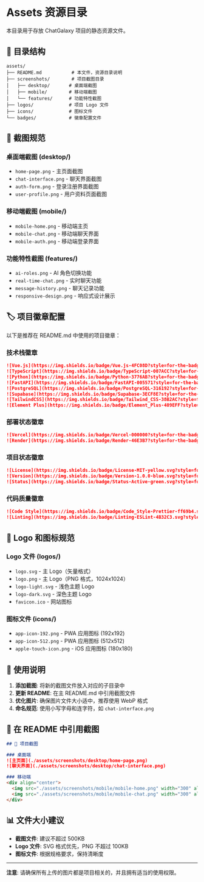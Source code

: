 # Assets 资源目录

本目录用于存放 ChatGalaxy 项目的静态资源文件。

## 📁 目录结构

```
assets/
├── README.md           # 本文件，资源目录说明
├── screenshots/        # 项目截图目录
│   ├── desktop/       # 桌面端截图
│   ├── mobile/        # 移动端截图
│   └── features/      # 功能特性截图
├── logos/             # 项目 Logo 文件
├── icons/             # 图标文件
└── badges/            # 徽章配置文件
```

## 📸 截图规范

### 桌面端截图 (desktop/)
- `home-page.png` - 主页面截图
- `chat-interface.png` - 聊天界面截图
- `auth-form.png` - 登录注册界面截图
- `user-profile.png` - 用户资料页面截图

### 移动端截图 (mobile/)
- `mobile-home.png` - 移动端主页
- `mobile-chat.png` - 移动端聊天界面
- `mobile-auth.png` - 移动端登录界面

### 功能特性截图 (features/)
- `ai-roles.png` - AI 角色切换功能
- `real-time-chat.png` - 实时聊天功能
- `message-history.png` - 聊天记录功能
- `responsive-design.png` - 响应式设计展示

## 🏷️ 项目徽章配置

以下是推荐在 README.md 中使用的项目徽章：

### 技术栈徽章
```markdown
![Vue.js](https://img.shields.io/badge/Vue.js-4FC08D?style=for-the-badge&logo=vue.js&logoColor=white)
![TypeScript](https://img.shields.io/badge/TypeScript-007ACC?style=for-the-badge&logo=typescript&logoColor=white)
![Python](https://img.shields.io/badge/Python-3776AB?style=for-the-badge&logo=python&logoColor=white)
![FastAPI](https://img.shields.io/badge/FastAPI-005571?style=for-the-badge&logo=fastapi)
![PostgreSQL](https://img.shields.io/badge/PostgreSQL-316192?style=for-the-badge&logo=postgresql&logoColor=white)
![Supabase](https://img.shields.io/badge/Supabase-3ECF8E?style=for-the-badge&logo=supabase&logoColor=white)
![TailwindCSS](https://img.shields.io/badge/Tailwind_CSS-38B2AC?style=for-the-badge&logo=tailwind-css&logoColor=white)
![Element Plus](https://img.shields.io/badge/Element_Plus-409EFF?style=for-the-badge&logo=element&logoColor=white)
```

### 部署状态徽章
```markdown
![Vercel](https://img.shields.io/badge/Vercel-000000?style=for-the-badge&logo=vercel&logoColor=white)
![Render](https://img.shields.io/badge/Render-46E3B7?style=for-the-badge&logo=render&logoColor=white)
```

### 项目状态徽章
```markdown
![License](https://img.shields.io/badge/License-MIT-yellow.svg?style=for-the-badge)
![Version](https://img.shields.io/badge/Version-1.0.0-blue.svg?style=for-the-badge)
![Status](https://img.shields.io/badge/Status-Active-green.svg?style=for-the-badge)
```

### 代码质量徽章
```markdown
![Code Style](https://img.shields.io/badge/Code_Style-Prettier-ff69b4.svg?style=for-the-badge)
![Linting](https://img.shields.io/badge/Linting-ESLint-4B32C3.svg?style=for-the-badge)
```

## 🎨 Logo 和图标规范

### Logo 文件 (logos/)
- `logo.svg` - 主 Logo（矢量格式）
- `logo.png` - 主 Logo（PNG 格式，1024x1024）
- `logo-light.svg` - 浅色主题 Logo
- `logo-dark.svg` - 深色主题 Logo
- `favicon.ico` - 网站图标

### 图标文件 (icons/)
- `app-icon-192.png` - PWA 应用图标 (192x192)
- `app-icon-512.png` - PWA 应用图标 (512x512)
- `apple-touch-icon.png` - iOS 应用图标 (180x180)

## 📝 使用说明

1. **添加截图**: 将新的截图文件放入对应的子目录中
2. **更新 README**: 在主 README.md 中引用截图文件
3. **优化图片**: 确保图片文件大小适中，推荐使用 WebP 格式
4. **命名规范**: 使用小写字母和连字符，如 `chat-interface.png`

## 🔗 在 README 中引用截图

```markdown
## 📸 项目截图

### 桌面端
![主页面](./assets/screenshots/desktop/home-page.png)
![聊天界面](./assets/screenshots/desktop/chat-interface.png)

### 移动端
<div align="center">
  <img src="./assets/screenshots/mobile/mobile-home.png" width="300" alt="移动端主页">
  <img src="./assets/screenshots/mobile/mobile-chat.png" width="300" alt="移动端聊天">
</div>
```

## 📊 文件大小建议

- **截图文件**: 建议不超过 500KB
- **Logo 文件**: SVG 格式优先，PNG 不超过 100KB
- **图标文件**: 根据规格要求，保持清晰度

---

**注意**: 请确保所有上传的图片都是项目相关的，并且拥有适当的使用权限。